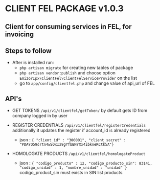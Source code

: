 # CLIENT FEL PACKAGE v1.0.3

## Client for consuming services in FEL, for invoicing

## Steps to follow

- After is installed run:
    -   `php artisan migrate` for creating new tables of package
    -   `php artisan vendor:publish` and choose option   `EmizorIpx\ClientFel\ClientFelServiceProvider` on the list
    - go to `app/config/clientfel.php` and change value of api_url of FEL

## API's

- GET TOKENS `/api/v1/clientfel/getToken/` by default gets ID from company logged in by user

- REGISTER CREDENTIALS `/api/v1/clientfel/registerCredentials` additionally it updates the register if account_id is already registered
    - json : `{ "client_id" : "300001", "client_secret" : "PDAYQ59drtn4wSOxIz9gYfbBNrXx4ibkneKCtk5A"}` 

- HOMOLOGATE PRODUCTS `/api/v1/clientfel/homologateProduct`
    - json : `{ "codigo_producto" : 12, "codigo_producto_sin": 83141, "codigo_unidad" : 1, "nombre_unidad" : "unidad" }` codigo_product_sin must exists in SIN list products
